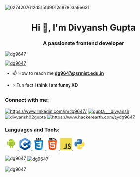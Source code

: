 ![0274207612d515f49012c87803a9e631](https://user-images.githubusercontent.com/74291505/187242786-8d25ce10-3c17-4141-bf35-2fe3efb41f5e.gif)


<h1 align="center">Hi 👋, I'm Divyansh Gupta</h1>
<h3 align="center">A passionate frontend developer</h3>

<p align="left"> <img src="https://komarev.com/ghpvc/?username=dg9647&label=Profile%20views&color=0e75b6&style=flat" alt="dg9647" /> </p>

<p align="left"> <a href="https://github.com/ryo-ma/github-profile-trophy"><img src="https://github-profile-trophy.vercel.app/?username=dg9647" alt="dg9647" /></a> </p>

- 📫 How to reach me **dg9647@srmist.edu.in**

- ⚡ Fun fact **I think I am funny XD**

<h3 align="left">Connect with me:</h3>
<p align="left">
<a href="https://www.linkedin.com/in/dg9647/" target="blank"><img align="center" src="https://raw.githubusercontent.com/rahuldkjain/github-profile-readme-generator/master/src/images/icons/Social/linked-in-alt.svg" alt="https://www.linkedin.com/in/dg9647/" height="30" width="40" /></a>
<a href="https://instagram.com/gupta___divyansh" target="blank"><img align="center" src="https://raw.githubusercontent.com/rahuldkjain/github-profile-readme-generator/master/src/images/icons/Social/instagram.svg" alt="gupta___divyansh" height="30" width="40" /></a>
<a href="https://www.hackerrank.com/divyansh02gupta" target="blank"><img align="center" src="https://raw.githubusercontent.com/rahuldkjain/github-profile-readme-generator/master/src/images/icons/Social/hackerrank.svg" alt="divyansh02gupta" height="30" width="40" /></a>
<a href="https://www.hackerearth.com/@dg9647" target="blank"><img align="center" src="https://raw.githubusercontent.com/rahuldkjain/github-profile-readme-generator/master/src/images/icons/Social/hackerearth.svg" alt="https://www.hackerearth.com/@dg9647" height="30" width="40" /></a>
</p>

<h3 align="left">Languages and Tools:</h3>
<p align="left"> <a href="https://developer.android.com" target="_blank" rel="noreferrer"> <img src="https://raw.githubusercontent.com/devicons/devicon/master/icons/android/android-original-wordmark.svg" alt="android" width="40" height="40"/> </a> <a href="https://www.w3schools.com/cpp/" target="_blank" rel="noreferrer"> <img src="https://raw.githubusercontent.com/devicons/devicon/master/icons/cplusplus/cplusplus-original.svg" alt="cplusplus" width="40" height="40"/> </a> <a href="https://www.w3schools.com/css/" target="_blank" rel="noreferrer"> <img src="https://raw.githubusercontent.com/devicons/devicon/master/icons/css3/css3-original-wordmark.svg" alt="css3" width="40" height="40"/> </a> <a href="https://www.w3.org/html/" target="_blank" rel="noreferrer"> <img src="https://raw.githubusercontent.com/devicons/devicon/master/icons/html5/html5-original-wordmark.svg" alt="html5" width="40" height="40"/> </a> <a href="https://developer.mozilla.org/en-US/docs/Web/JavaScript" target="_blank" rel="noreferrer"> <img src="https://raw.githubusercontent.com/devicons/devicon/master/icons/javascript/javascript-original.svg" alt="javascript" width="40" height="40"/> </a> <a href="https://www.python.org" target="_blank" rel="noreferrer"> <img src="https://raw.githubusercontent.com/devicons/devicon/master/icons/python/python-original.svg" alt="python" width="40" height="40"/> </a> </p>

<p><img align="left" src="https://github-readme-stats.vercel.app/api/top-langs?username=dg9647&show_icons=true&locale=en&layout=compact" alt="dg9647" /></p>

<p>&nbsp;<img align="center" src="https://github-readme-stats.vercel.app/api?username=dg9647&show_icons=true&locale=en" alt="dg9647" /></p>

<p><img align="center" src="https://github-readme-streak-stats.herokuapp.com/?user=dg9647&" alt="dg9647" /></p>
